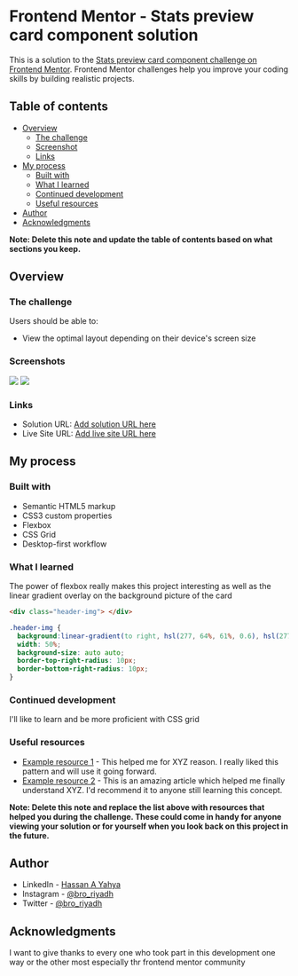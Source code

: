 # Frontend Mentor - Stats preview card component solution

This is a solution to the [Stats preview card component challenge on Frontend Mentor](https://www.frontendmentor.io/challenges/stats-preview-card-component-8JqbgoU62). Frontend Mentor challenges help you improve your coding skills by building realistic projects. 

## Table of contents

- [Overview](#overview)
  - [The challenge](#the-challenge)
  - [Screenshot](#screenshot)
  - [Links](#links)
- [My process](#my-process)
  - [Built with](#built-with)
  - [What I learned](#what-i-learned)
  - [Continued development](#continued-development)
  - [Useful resources](#useful-resources)
- [Author](#author)
- [Acknowledgments](#acknowledgments)

**Note: Delete this note and update the table of contents based on what sections you keep.**

## Overview

### The challenge

Users should be able to:

- View the optimal layout depending on their device's screen size

### Screenshots

![](../images/Screenshot-1.png)
![](../images/Screenshot-2.png)

### Links

- Solution URL: [Add solution URL here](https://your-solution-url.com)
- Live Site URL: [Add live site URL here](https://your-live-site-url.com)

## My process

### Built with

- Semantic HTML5 markup
- CSS3 custom properties
- Flexbox
- CSS Grid
- Desktop-first workflow


### What I learned

The power of flexbox really makes this project interesting as well as the linear gradient overlay on the background picture of the card

```html
<div class="header-img"> </div>
```
```css
.header-img {
  background:linear-gradient(to right, hsl(277, 64%, 61%, 0.6), hsl(277, 64%, 61%, 0.6)), url(../images/image-header-desktop.jpg);
  width: 50%;
  background-size: auto auto;
  border-top-right-radius: 10px;
  border-bottom-right-radius: 10px;
}
```

### Continued development

I'll like to learn and be more proficient with CSS grid

### Useful resources

- [Example resource 1](https://www.example.com) - This helped me for XYZ reason. I really liked this pattern and will use it going forward.
- [Example resource 2](https://www.example.com) - This is an amazing article which helped me finally understand XYZ. I'd recommend it to anyone still learning this concept.

**Note: Delete this note and replace the list above with resources that helped you during the challenge. These could come in handy for anyone viewing your solution or for yourself when you look back on this project in the future.**

## Author

- LinkedIn - [Hassan A Yahya](https://www.linkedin.com/in/hassan-a-yahya-729558177/)
- Instagram - [@bro_riyadh](https://www.instagram.com/bro_riyadh)
- Twitter - [@bro_riyadh](https://www.twitter.com/bro_riyadh)

## Acknowledgments

I want to give thanks to every one who took part in this development one way or the other most especially thr frontend mentor community
